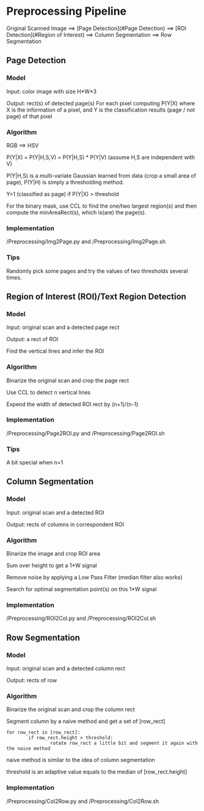 # Preprocessing Pipeline

Original Scanned Image ==> [Page Detection](#Page Detection) ==> [ROI Detection](#Region of Interest) ==> Column Segmentation ==> Row Segmentation

## Page Detection

### Model
Input: color image with size H\*W\*3

Output: rect(s) of detected page(s)
For each pixel computing P(Y|X) where X is the information of a pixel, and Y is the classification results (page / not page) of that pixel
 
### Algorithm
RGB ==> HSV

P(Y|X) = P(Y|H,S,V) = P(Y|H,S) * P(Y|V) (assume H,S are independent with V)

P(Y|H,S) is a multi-variate Gaussian learned from data (crop a small area of page), P(Y|H) is simply a thresholding method.

Y=1 (classified as page) if P(Y|X) > threshold 

For the binary mask, use CCL to find the one/two largest region(s) and then compute the minAreaRect(s), which is(are) the page(s).
 
### Implementation
/Preprocessing/Img2Page.py and /Preprocessing/Img2Page.sh
 
### Tips
Randomly pick some pages and try the values of two thresholds several times.

## Region of Interest (ROI)/Text Region Detection

### Model
Input: original scan and a detected page rect

Output: a rect of ROI

Find the vertical lines and infer the ROI
 
### Algorithm
Binarize the original scan and crop the page rect

Use CCL to detect n vertical lines

Expend the width of detected ROI rect by (n+1)/(n-1)
 
### Implementation
/Preprocessing/Page2ROI.py and /Preprocessing/Page2ROI.sh
 
### Tips
A bit special when n=1

## Column Segmentation

### Model
Input: original scan and a detected ROI

Output: rects of columns in correspondent ROI
 
### Algorithm
Binarize the image and crop ROI area

Sum over height to get a 1*W signal

Remove noise by applying a Low Pass Filter (median filter also works)

Search for optimal segmentation point(s) on this 1*W signal
 
### Implementation
/Preprocessing/ROI2Col.py and /Preprocessing/ROI2Col.sh

## Row Segmentation

### Model
Input: original scan and a detected column rect

Output: rects of row
 
### Algorithm
Binarize the original scan and crop the column rect

Segment column by a naive method and get a set of [row_rect]

    for row_rect in [row_rect]:
            if row_rect.height > threshold:
                    rotate row_rect a little bit and segment it again with the naive method

naive method is similar to the idea of column segmentation

threshold is an adaptive value equals to the median of [row_rect.height]
 
### Implementation
/Preprocessing/Col2Row.py and /Preprocessing/Col2Row.sh